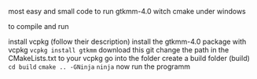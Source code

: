 most easy and small code to run gtkmm-4.0 witch cmake under windows

to compile and run 

install vcpkg (follow their description)
install the gtkmm-4.0 package with vcpkg `vcpkg install gtkmm` 
download this git
change the path in the CMakeLists.txt to your vcpkg 
go into the folder
create a build folder (build)
`cd build`
`cmake .. -GNinja`
`ninja`
now run the programm
